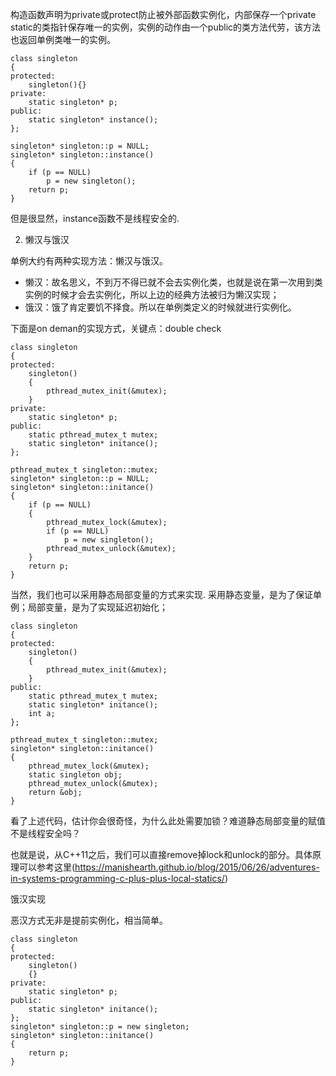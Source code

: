 构造函数声明为private或protect防止被外部函数实例化，内部保存一个private static的类指针保存唯一的实例，实例的动作由一个public的类方法代劳，该方法也返回单例类唯一的实例。
```
class singleton
{
protected:
    singleton(){}
private:
    static singleton* p;
public:
    static singleton* instance();
};

singleton* singleton::p = NULL;
singleton* singleton::instance()
{
    if (p == NULL)
        p = new singleton();
    return p;
}

```
但是很显然，instance函数不是线程安全的.


2. 懒汉与饿汉

单例大约有两种实现方法：懒汉与饿汉。
* 懒汉：故名思义，不到万不得已就不会去实例化类，也就是说在第一次用到类实例的时候才会去实例化，所以上边的经典方法被归为懒汉实现；
* 饿汉：饿了肯定要饥不择食。所以在单例类定义的时候就进行实例化。

下面是on deman的实现方式，关键点：double check
```
class singleton
{
protected:
    singleton()
    {
        pthread_mutex_init(&mutex);
    }
private:
    static singleton* p;
public:
    static pthread_mutex_t mutex;
    static singleton* initance();
};

pthread_mutex_t singleton::mutex;
singleton* singleton::p = NULL;
singleton* singleton::initance()
{
    if (p == NULL)
    {
        pthread_mutex_lock(&mutex);
        if (p == NULL)
            p = new singleton();
        pthread_mutex_unlock(&mutex);
    }
    return p;
}
```
当然，我们也可以采用静态局部变量的方式来实现.
采用静态变量，是为了保证单例；局部变量，是为了实现延迟初始化；

```
class singleton
{
protected:
    singleton()
    {
        pthread_mutex_init(&mutex);
    }
public:
    static pthread_mutex_t mutex;
    static singleton* initance();
    int a;
};

pthread_mutex_t singleton::mutex;
singleton* singleton::initance()
{
    pthread_mutex_lock(&mutex);
    static singleton obj;
    pthread_mutex_unlock(&mutex);
    return &obj;
}
```
看了上述代码，估计你会很奇怪，为什么此处需要加锁？难道静态局部变量的赋值不是线程安全吗？

也就是说，从C++11之后，我们可以直接remove掉lock和unlock的部分。具体原理可以参考这里(https://manishearth.github.io/blog/2015/06/26/adventures-in-systems-programming-c-plus-plus-local-statics/)


饿汉实现

恶汉方式无非是提前实例化，相当简单。

```
class singleton
{
protected:
    singleton()
    {}
private:
    static singleton* p;
public:
    static singleton* initance();
};
singleton* singleton::p = new singleton;
singleton* singleton::initance()
{
    return p;
}
```
